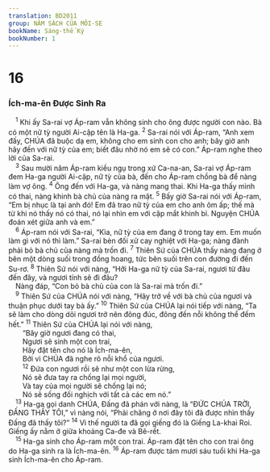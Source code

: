 ```yaml
---
translation: BD2011
group: NĂM SÁCH CỦA MÔI-SE
bookName: Sáng-thế Ký 
bookNumber: 1
---
```


<div class="title"><h1>16</h1><h3>Ích-ma-ên Ðược Sinh Ra</h3></div>
<span class="verse sa_16_1"> <sup>1</sup> Khi ấy Sa-rai vợ Áp-ram vẫn không sinh cho ông được người con nào. Bà có một nữ tỳ người Ai-cập tên là Ha-ga. </span>
<span class="verse sa_16_2"><sup>2</sup> Sa-rai nói với Áp-ram, “Anh xem đấy, CHÚA đã buộc dạ em, không cho em sinh con cho anh; bây giờ anh hãy đến với nữ tỳ của em; biết đâu nhờ nó em sẽ có con.” Áp-ram nghe theo lời của Sa-rai.<br/></span>
<span class="verse sa_16_3"> <sup>3</sup> Sau mười năm Áp-ram kiều ngụ trong xứ Ca-na-an, Sa-rai vợ Áp-ram đem Ha-ga người Ai-cập, nữ tỳ của bà, đến cho Áp-ram chồng bà để nàng làm vợ ông. </span>
<span class="verse sa_16_4"><sup>4</sup> Ông đến với Ha-ga, và nàng mang thai. Khi Ha-ga thấy mình có thai, nàng khinh bà chủ của nàng ra mặt. </span>
<span class="verse sa_16_5"><sup>5</sup> Bấy giờ Sa-rai nói với Áp-ram, “Em bị nhục là tại anh đó! Em đã trao nữ tỳ của em cho anh ôm ấp; thế mà từ khi nó thấy nó có thai, nó lại nhìn em với cặp mắt khinh bỉ. Nguyện CHÚA đoán xét giữa anh và em.”<br/></span>
<span class="verse sa_16_6"> <sup>6</sup> Áp-ram nói với Sa-rai, “Kìa, nữ tỳ của em đang ở trong tay em. Em muốn làm gì với nó thì làm.” Sa-rai bèn đối xử cay nghiệt với Ha-ga; nàng đành phải bỏ bà chủ của nàng mà trốn đi. </span>
<span class="verse sa_16_7"><sup>7</sup> Thiên Sứ của CHÚA thấy nàng đang ở bên một dòng suối trong đồng hoang, tức bên suối trên con đường đi đến Su-rơ. </span>
<span class="verse sa_16_8"><sup>8</sup> Thiên Sứ nói với nàng, “Hỡi Ha-ga nữ tỳ của Sa-rai, ngươi từ đâu đến đây, và ngươi tính sẽ đi đâu?<br/> Nàng đáp, “Con bỏ bà chủ của con là Sa-rai mà trốn đi.”<br/></span>
<span class="verse sa_16_9"> <sup>9</sup> Thiên Sứ của CHÚA nói với nàng, “Hãy trở về với bà chủ của ngươi và thuận phục dưới tay bà ấy.” </span>
<span class="verse sa_16_10"><sup>10</sup> Thiên Sứ của CHÚA lại nói tiếp với nàng, “Ta sẽ làm cho dòng dõi ngươi trở nên đông đúc, đông đến nỗi không thể đếm hết.” </span>
<span class="verse sa_16_11"><sup>11</sup> Thiên Sứ của CHÚA lại nói với nàng,<br/>  “Bây giờ ngươi đang có thai,<br/>  Ngươi sẽ sinh một con trai,<br/>  Hãy đặt tên cho nó là Ích-ma-ên, <br/>  Bởi vì CHÚA đã nghe rõ nỗi khổ của ngươi.<br/></span>
<span class="verse sa_16_12">  <sup>12</sup> Ðứa con ngươi rồi sẽ như một con lừa rừng, <br/>  Nó sẽ đưa tay ra chống lại mọi người,<br/>  Và tay của mọi người sẽ chống lại nó;<br/>  Nó sẽ sống đối nghịch với tất cả các em nó.”<br/></span>
<span class="verse sa_16_13"> <sup>13</sup> Ha-ga gọi danh CHÚA, Ðấng đã phán với nàng, là “ÐỨC CHÚA TRỜI, ÐẤNG THẤY TÔI,” vì nàng nói, “Phải chăng ở nơi đây tôi đã được nhìn thấy Ðấng đã thấy tôi?” </span>
<span class="verse sa_16_14"><sup>14</sup> Vì thế người ta đã gọi giếng đó là Giếng La-khai Roi. Giếng ấy nằm ở giữa khoảng Ca-đe và Bê-rết.<br/></span>
<span class="verse sa_16_15"> <sup>15</sup> Ha-ga sinh cho Áp-ram một con trai. Áp-ram đặt tên cho con trai ông do Ha-ga sinh ra là Ích-ma-ên. </span>
<span class="verse sa_16_16"><sup>16</sup> Áp-ram được tám mươi sáu tuổi khi Ha-ga sinh Ích-ma-ên cho Áp-ram.<br/></span>
